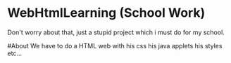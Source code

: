 # WebHtmlLearning (School Work)
Don't worry about that, just a stupid project which i must do for my school.

#About
We have to do a HTML web with his css his java applets his styles etc...
